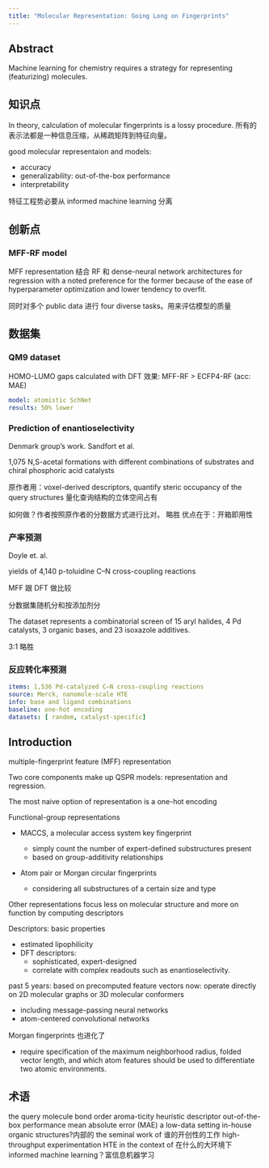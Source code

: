 ```yaml
---
title: "Molecular Representation: Going Long on Fingerprints"
---
```


## Abstract

Machine learning for chemistry requires a strategy for representing (featurizing) molecules.


## 知识点

In theory, calculation of molecular fingerprints is a lossy procedure.
所有的表示法都是一种信息压缩，从稀疏矩阵到特征向量。

good molecular representaion and models:
 - accuracy
 - generalizability: out-of-the-box performance
 - interpretability

特征工程势必要从 informed machine learning 分离

## 创新点

### MFF-RF model
MFF representation 结合 RF 和 dense-neural network architectures for regression with a noted preference for the former because of the ease of hyperparameter optimization and lower tendency to overfit.

同时对多个 public data 进行 four diverse tasks。用来评估模型的质量

## 数据集

### QM9 dataset

HOMO-LUMO gaps calculated with DFT
效果: MFF-RF > ECFP4-RF (acc: MAE)

```yaml
model: atomistic SchNet
results: 50% lower
```

### Prediction of enantioselectivity
Denmark group’s work. Sandfort et al.

1,075 N,S-acetal formations with different combinations of substrates and chiral phosphoric acid catalysts

原作者用：voxel-derived descriptors, quantify steric occupancy of the query structures 量化查询结构的立体空间占有

如何做？作者按照原作者的分数据方式进行比对。
略胜
优点在于：开箱即用性

### 产率预测

Doyle et. al.

yields of 4,140 p-toluidine C–N cross-coupling reactions

MFF 跟 DFT 做比较

分数据集随机分和按添加剂分

The dataset represents a combinatorial screen of 15 aryl halides, 4 Pd catalysts, 3 organic bases, and 23 isoxazole additives. 

3:1 略胜

### 反应转化率预测

```yaml
items: 1,536 Pd-catalyzed C–N cross-coupling reactions
source: Merck, nanomole-scale HTE
info: base and ligand combinations
baseline: one-hot encoding
datasets: [ random, catalyst-specific]
```


## Introduction

multiple-fingerprint feature (MFF) representation

Two core components make up QSPR models: representation and regression.

The most naive option of representation is a one-hot encoding

Functional-group representations
- MACCS, a molecular access system key fingerprint
	- simply count the number of expert-defined substructures present
	- based on group-additivity relationships

- Atom pair or Morgan circular fingerprints
	- considering all substructures of a certain size and type

Other representations focus less on molecular structure and more on function by computing descriptors

Descriptors: basic properties
- estimated lipophilicity
- DFT descriptors:
	- sophisticated, expert-designed
	- correlate with complex readouts such as enantioselectivity.

past 5 years: based on precomputed feature vectors
now: operate directly on 2D molecular graphs or 3D molecular conformers
- including message-passing neural networks
- atom-centered convolutional networks

Morgan fingerprints 也进化了
- require specification of the maximum neighborhood radius, folded vector length, and which atom features should be used to differentiate two atomic environments. 

## 术语

the query molecule
bond order
aroma-ticity
heuristic descriptor
out-of-the-box performance
mean absolute error (MAE)
a low-data setting
in-house organic structures?内部的
the seminal work of 谁的开创性的工作
high-throughput experimentation HTE
in the context of 在什么的大环境下
informed machine learning？富信息机器学习